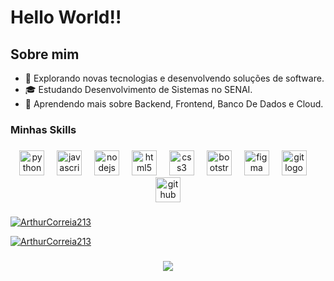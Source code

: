 <h1 align="left">Hello World!!</h1>

## Sobre mim

- 🤔 Explorando novas tecnologias e desenvolvendo soluções de software.
- 🎓 Estudando Desenvolvimento de Sistemas no SENAI.
- 🌱 Aprendendo mais sobre Backend, Frontend, Banco De Dados e Cloud.


###

<h3 align="left">Minhas Skills</h3>

###

<div align="center">
  <img src="https://cdn.jsdelivr.net/gh/devicons/devicon/icons/python/python-original.svg" height="40" alt="python logo"  />
  <img width="12" />
  <img src="https://cdn.jsdelivr.net/gh/devicons/devicon/icons/javascript/javascript-original.svg" height="40" alt="javascript logo"  />
  <img width="12" />
  <img src="https://cdn.jsdelivr.net/gh/devicons/devicon/icons/nodejs/nodejs-original.svg" height="40" alt="nodejs logo"  />
  <img width="12" />
  <img src="https://cdn.jsdelivr.net/gh/devicons/devicon/icons/html5/html5-original.svg" height="40" alt="html5 logo"  />
  <img width="12" />
  <img src="https://cdn.jsdelivr.net/gh/devicons/devicon/icons/css3/css3-original.svg" height="40" alt="css3 logo"  />
  <img width="12" />
  <img src="https://cdn.jsdelivr.net/gh/devicons/devicon/icons/bootstrap/bootstrap-original.svg" height="40" alt="bootstrap logo"  />
  <img width="12" />
  <img src="https://cdn.jsdelivr.net/gh/devicons/devicon/icons/figma/figma-original.svg" height="40" alt="figma logo"  />
  <img width="12" />
  <img src="https://cdn.jsdelivr.net/gh/devicons/devicon/icons/git/git-original.svg" height="40" alt="git logo"  />
  <img width="12" />
  <img src="https://cdn.jsdelivr.net/gh/devicons/devicon/icons/github/github-original.svg" height="40" alt="github logo"  />
</div>

###
[![ArthurCorreia213](https://github-readme-stats.vercel.app/api/top-langs/?username=iuricode&hide=html&layout=compact&theme=tokyonight)](https://github.com/ArthurCorreia213/github-readme-stats)

[![ArthurCorreia213](https://github-readme-stats.vercel.app/api?username=iuricode&theme=tokyonightt&show_icons=true)](https://github.com/ArthurCorreia213/github-readme-stats)

###

<div align="center">
  <img src="https://profile-counter.glitch.me/ArthurCorreia213/count.svg?"  />
</div>
